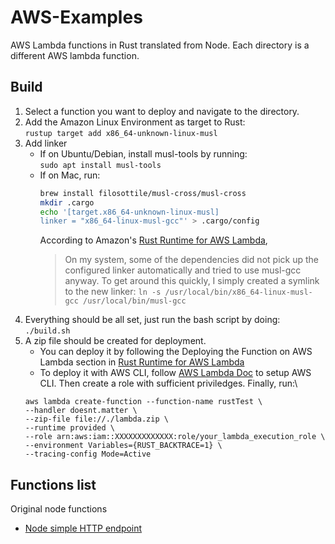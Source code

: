 # AWS-Examples
AWS Lambda functions in Rust translated from Node.
Each directory is a different AWS lambda function.

## Build
  1. Select a function you want to deploy and navigate to the directory.
  2. Add the Amazon Linux Environment as target to Rust:\
   `rustup target add x86_64-unknown-linux-musl`
  3. Add linker
     * If on Ubuntu/Debian, install musl-tools by running:\
       `sudo apt install musl-tools`
     * If on Mac, run:
       ```bash
       brew install filosottile/musl-cross/musl-cross
       mkdir .cargo
       echo '[target.x86_64-unknown-linux-musl]
       linker = "x86_64-linux-musl-gcc"' > .cargo/config
       ```
       According to Amazon's [Rust Runtime for AWS Lambda](https://aws.amazon.com/blogs/opensource/rust-runtime-for-aws-lambda/), 
       > On my system, some of the dependencies did not pick up the configured linker automatically and tried to use musl-gcc anyway. To get around this quickly, I simply created a symlink to the new linker:
       `ln -s /usr/local/bin/x86_64-linux-musl-gcc /usr/local/bin/musl-gcc`
  4. Everything should be all set, just run the bash script by doing:\
     `./build.sh`
  5. A zip file should be created for deployment.
     * You can deploy it by following the Deploying the Function on AWS Lambda section in  [Rust Runtime for AWS Lambda](https://aws.amazon.com/blogs/opensource/rust-runtime-for-aws-lambda/)
     * To deploy it with AWS CLI, follow [AWS Lambda Doc](https://docs.aws.amazon.com/lambda/latest/dg/setup.html) to setup AWS CLI. Then create a role with sufficient priviledges. Finally, run:\
     ```
     aws lambda create-function --function-name rustTest \
     --handler doesnt.matter \
     --zip-file file://./lambda.zip \
     --runtime provided \
     --role arn:aws:iam::XXXXXXXXXXXXX:role/your_lambda_execution_role \
     --environment Variables={RUST_BACKTRACE=1} \
     --tracing-config Mode=Active
     ```

## Functions list
Original node functions
- [Node simple HTTP endpoint](https://github.com/serverless/examples/blob/master/aws-node-simple-http-endpoint/handler.js)
